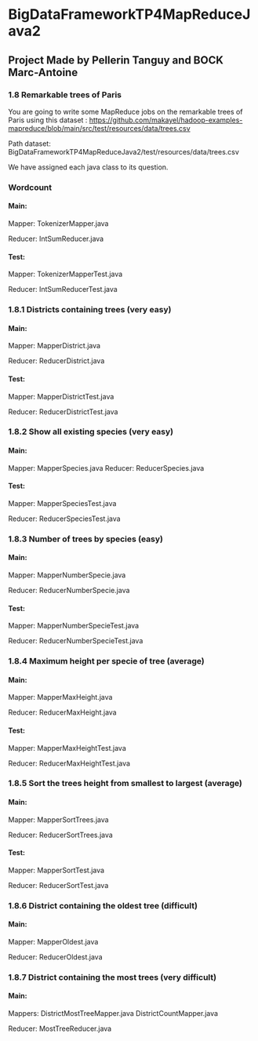 # BigDataFrameworkTP4MapReduceJava2

## Project Made by Pellerin Tanguy and BOCK Marc-Antoine

### 1.8 Remarkable trees of Paris
You are going to write some MapReduce jobs on the remarkable trees of Paris using this dataset :
https://github.com/makayel/hadoop-examples-mapreduce/blob/main/src/test/resources/data/trees.csv

Path dataset:
BigDataFrameworkTP4MapReduceJava2/test/resources/data/trees.csv

We have assigned each java class to its question.

### Wordcount 
#### Main:
Mapper:
TokenizerMapper.java

Reducer:
IntSumReducer.java

#### Test:
Mapper:
TokenizerMapperTest.java

Reducer:
IntSumReducerTest.java

### 1.8.1 Districts containing trees (very easy)
#### Main:
Mapper:
MapperDistrict.java

Reducer:
ReducerDistrict.java

#### Test:
Mapper:
MapperDistrictTest.java

Reducer:
ReducerDistrictTest.java

### 1.8.2 Show all existing species (very easy)
#### Main:
Mapper:
MapperSpecies.java
Reducer:
ReducerSpecies.java

#### Test:
Mapper:
MapperSpeciesTest.java

Reducer:
ReducerSpeciesTest.java

### 1.8.3 Number of trees by species (easy)
#### Main:
Mapper:
MapperNumberSpecie.java

Reducer:
ReducerNumberSpecie.java

#### Test:
Mapper:
MapperNumberSpecieTest.java

Reducer:
ReducerNumberSpecieTest.java

### 1.8.4 Maximum height per specie of tree (average)
#### Main:
Mapper:
MapperMaxHeight.java

Reducer:
ReducerMaxHeight.java

#### Test:
Mapper:
MapperMaxHeightTest.java

Reducer:
ReducerMaxHeightTest.java

### 1.8.5 Sort the trees height from smallest to largest (average)
#### Main:
Mapper:
MapperSortTrees.java

Reducer:
ReducerSortTrees.java

#### Test:
Mapper:
MapperSortTest.java

Reducer:
ReducerSortTest.java

### 1.8.6 District containing the oldest tree (difficult)
#### Main:
Mapper:
MapperOldest.java

Reducer:
ReducerOldest.java

### 1.8.7 District containing the most trees (very difficult)
#### Main:
Mappers:
DistrictMostTreeMapper.java
DistrictCountMapper.java

Reducer:
MostTreeReducer.java
